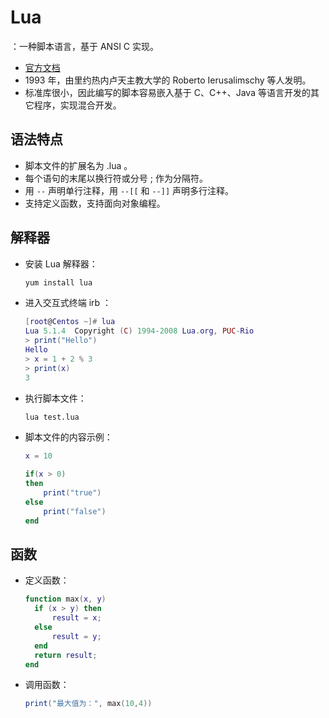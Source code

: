 # Lua

：一种脚本语言，基于 ANSI C 实现。
- [官方文档](http://www.lua.org/manual/)
- 1993 年，由里约热内卢天主教大学的 Roberto Ierusalimschy 等人发明。
- 标准库很小，因此编写的脚本容易嵌入基于 C、C++、Java 等语言开发的其它程序，实现混合开发。

## 语法特点

- 脚本文件的扩展名为 .lua 。
- 每个语句的末尾以换行符或分号 ; 作为分隔符。
- 用 `--` 声明单行注释，用 `--[[` 和 `--]]` 声明多行注释。
- 支持定义函数，支持面向对象编程。

## 解释器

- 安装 Lua 解释器：
  ```sh
  yum install lua
  ```

- 进入交互式终端 irb ：
  ```lua
  [root@Centos ~]# lua
  Lua 5.1.4  Copyright (C) 1994-2008 Lua.org, PUC-Rio
  > print("Hello")
  Hello
  > x = 1 + 2 % 3
  > print(x)
  3
  ```

- 执行脚本文件：
  ```sh
  lua test.lua
  ```

- 脚本文件的内容示例：
  ```lua
  x = 10

  if(x > 0)
  then
      print("true")
  else
      print("false")
  end
  ```

## 函数

- 定义函数：
  ```lua
  function max(x, y)
    if (x > y) then
        result = x;
    else
        result = y;
    end
    return result;
  end
  ```

- 调用函数：
  ```lua
  print("最大值为：", max(10,4))
  ```
